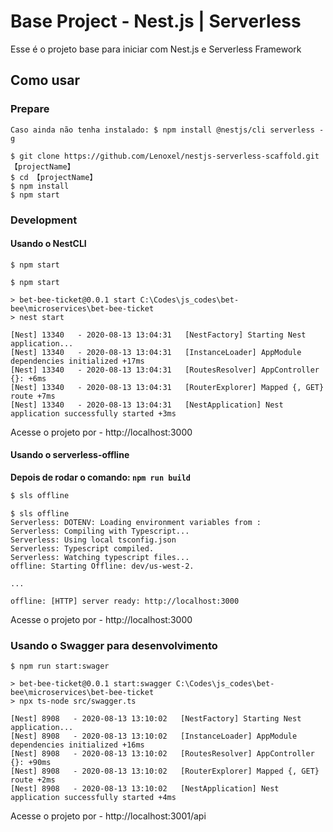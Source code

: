 # Base Project - Nest.js | Serverless
Esse é o projeto base para iniciar com Nest.js e Serverless Framework

## Como usar
### Prepare

```
Caso ainda não tenha instalado: $ npm install @nestjs/cli serverless -g

$ git clone https://github.com/Lenoxel/nestjs-serverless-scaffold.git 【projectName】
$ cd 【projectName】
$ npm install
$ npm start
```

### Development
#### Usando o NestCLI

```
$ npm start
```

```
$ npm start

> bet-bee-ticket@0.0.1 start C:\Codes\js_codes\bet-bee\microservices\bet-bee-ticket
> nest start

[Nest] 13340   - 2020-08-13 13:04:31   [NestFactory] Starting Nest application...
[Nest] 13340   - 2020-08-13 13:04:31   [InstanceLoader] AppModule dependencies initialized +17ms
[Nest] 13340   - 2020-08-13 13:04:31   [RoutesResolver] AppController {}: +6ms
[Nest] 13340   - 2020-08-13 13:04:31   [RouterExplorer] Mapped {, GET} route +7ms
[Nest] 13340   - 2020-08-13 13:04:31   [NestApplication] Nest application successfully started +3ms
```

Acesse o projeto por - http://localhost:3000

#### Usando o serverless-offline
__Depois de rodar o comando: `npm run build`__

```bash
$ sls offline
```

```
$ sls offline
Serverless: DOTENV: Loading environment variables from :
Serverless: Compiling with Typescript...
Serverless: Using local tsconfig.json
Serverless: Typescript compiled.
Serverless: Watching typescript files...
offline: Starting Offline: dev/us-west-2.

...

offline: [HTTP] server ready: http://localhost:3000
```

Acesse o projeto por - http://localhost:3000

### Usando o Swagger para desenvolvimento

```
$ npm run start:swager
```

```
> bet-bee-ticket@0.0.1 start:swagger C:\Codes\js_codes\bet-bee\microservices\bet-bee-ticket
> npx ts-node src/swagger.ts

[Nest] 8908   - 2020-08-13 13:10:02   [NestFactory] Starting Nest application...
[Nest] 8908   - 2020-08-13 13:10:02   [InstanceLoader] AppModule dependencies initialized +16ms
[Nest] 8908   - 2020-08-13 13:10:02   [RoutesResolver] AppController {}: +90ms
[Nest] 8908   - 2020-08-13 13:10:02   [RouterExplorer] Mapped {, GET} route +2ms
[Nest] 8908   - 2020-08-13 13:10:02   [NestApplication] Nest application successfully started +4ms
```

Acesse o projeto por - http://localhost:3001/api